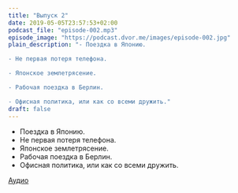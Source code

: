 ```yaml
---
title: "Выпуск 2"
date: 2019-05-05T23:57:53+02:00
podcast_file: "episode-002.mp3"
episode_image: "https://podcast.dvor.me/images/episode-002.jpg"
plain_description: "- Поездка в Японию.

- Не первая потеря телефона.

- Японское землетрясение.

- Рабочая поездка в Берлин.

- Офисная политика, или как со всеми дружить."
draft: false
---
```


- Поездка в Японию.
- Не первая потеря телефона.
- Японское землетрясение.
- Рабочая поездка в Берлин.
- Офисная политика, или как со всеми дружить.

[Аудио](https://media.blubrry.com/dvor/podcastdvor.ams3.cdn.digitaloceanspaces.com/episode-002.mp3)
<audio src="https://media.blubrry.com/dvor/podcastdvor.ams3.cdn.digitaloceanspaces.com/episode-002.mp3" preload="none">

